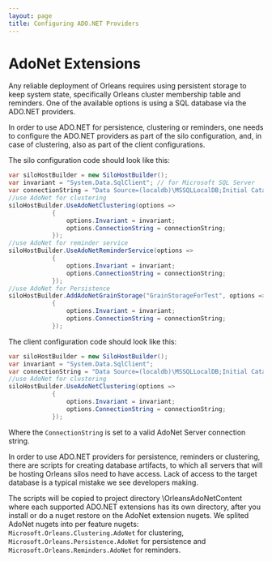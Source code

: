 ```yaml
---
layout: page
title: Configuring ADO.NET Providers
---
```


# AdoNet Extensions

Any reliable deployment of Orleans requires using persistent storage to keep system state, specifically Orleans cluster membership table and reminders.
One of the available options is using a SQL database via the ADO.NET providers.

In order to use ADO.NET for persistence, clustering or reminders, one needs to configure the ADO.NET providers as part of the silo configuration, and, in case of clustering, also as part of the client configurations.

The silo configuration code should look like this:

``` c#
var siloHostBuilder = new SiloHostBuilder();
var invariant = "System.Data.SqlClient"; // for Microsoft SQL Server
var connectionString = "Data Source=(localdb)\MSSQLLocalDB;Initial Catalog=Orleans;Integrated Security=True;Pooling=False;Max Pool Size=200;Asynchronous Processing=True;MultipleActiveResultSets=True";
//use AdoNet for clustering 
siloHostBuilder.UseAdoNetClustering(options =>
            {
                options.Invariant = invariant;
                options.ConnectionString = connectionString;
            });
//use AdoNet for reminder service
siloHostBuilder.UseAdoNetReminderService(options =>
            {
                options.Invariant = invariant;
                options.ConnectionString = connectionString;
            });
//use AdoNet for Persistence
siloHostBuilder.AddAdoNetGrainStorage("GrainStorageForTest", options =>
            {
                options.Invariant = invariant;
                options.ConnectionString = connectionString;
            });
```

The client configuration code should look like this:

``` c#
var siloHostBuilder = new SiloHostBuilder();
var invariant = "System.Data.SqlClient";
var connectionString = "Data Source=(localdb)\MSSQLLocalDB;Initial Catalog=Orleans;Integrated Security=True;Pooling=False;Max Pool Size=200;Asynchronous Processing=True;MultipleActiveResultSets=True";
//use AdoNet for clustering 
siloHostBuilder.UseAdoNetClustering(options =>
            {
                options.Invariant = invariant;
                options.ConnectionString = connectionString;
            });
```

Where the `ConnectionString` is set to a valid AdoNet Server connection string. 

In order to use ADO.NET providers for persistence, reminders or clustering, there are scripts for creating database artifacts, to which all servers that will be hosting Orleans silos need to have access.
Lack of access to the target database is a typical mistake we see developers making.

The scripts will be copied to project directory \OrleansAdoNetContent where each supported ADO.NET extensions has its own directory, after you install or do a nuget restore on the AdoNet extension nugets. We splited AdoNet nugets into per feature nugets:
`Microsoft.Orleans.Clustering.AdoNet` for clustering, `Microsoft.Orleans.Persistence.AdoNet` for persistence and `Microsoft.Orleans.Reminders.AdoNet` for reminders.
